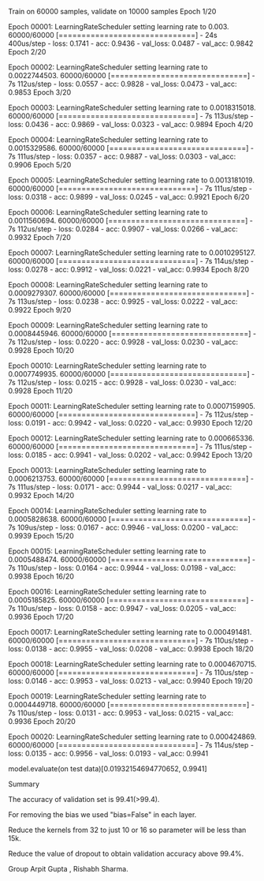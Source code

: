 Train on 60000 samples, validate on 10000 samples Epoch 1/20

Epoch 00001: LearningRateScheduler setting learning rate to 0.003. 60000/60000 [==============================] - 24s 400us/step - loss: 0.1741 - acc: 0.9436 - val_loss: 0.0487 - val_acc: 0.9842 Epoch 2/20

Epoch 00002: LearningRateScheduler setting learning rate to 0.0022744503. 60000/60000 [==============================] - 7s 112us/step - loss: 0.0557 - acc: 0.9828 - val_loss: 0.0473 - val_acc: 0.9853 Epoch 3/20

Epoch 00003: LearningRateScheduler setting learning rate to 0.0018315018. 60000/60000 [==============================] - 7s 113us/step - loss: 0.0436 - acc: 0.9869 - val_loss: 0.0323 - val_acc: 0.9894 Epoch 4/20

Epoch 00004: LearningRateScheduler setting learning rate to 0.0015329586. 60000/60000 [==============================] - 7s 111us/step - loss: 0.0357 - acc: 0.9887 - val_loss: 0.0303 - val_acc: 0.9906 Epoch 5/20

Epoch 00005: LearningRateScheduler setting learning rate to 0.0013181019. 60000/60000 [==============================] - 7s 111us/step - loss: 0.0318 - acc: 0.9899 - val_loss: 0.0245 - val_acc: 0.9921 Epoch 6/20

Epoch 00006: LearningRateScheduler setting learning rate to 0.0011560694. 60000/60000 [==============================] - 7s 112us/step - loss: 0.0284 - acc: 0.9907 - val_loss: 0.0266 - val_acc: 0.9932 Epoch 7/20

Epoch 00007: LearningRateScheduler setting learning rate to 0.0010295127. 60000/60000 [==============================] - 7s 114us/step - loss: 0.0278 - acc: 0.9912 - val_loss: 0.0221 - val_acc: 0.9934 Epoch 8/20

Epoch 00008: LearningRateScheduler setting learning rate to 0.0009279307. 60000/60000 [==============================] - 7s 113us/step - loss: 0.0238 - acc: 0.9925 - val_loss: 0.0222 - val_acc: 0.9922 Epoch 9/20

Epoch 00009: LearningRateScheduler setting learning rate to 0.0008445946. 60000/60000 [==============================] - 7s 112us/step - loss: 0.0220 - acc: 0.9928 - val_loss: 0.0230 - val_acc: 0.9928 Epoch 10/20

Epoch 00010: LearningRateScheduler setting learning rate to 0.0007749935. 60000/60000 [==============================] - 7s 112us/step - loss: 0.0215 - acc: 0.9928 - val_loss: 0.0230 - val_acc: 0.9928 Epoch 11/20

Epoch 00011: LearningRateScheduler setting learning rate to 0.0007159905. 60000/60000 [==============================] - 7s 112us/step - loss: 0.0191 - acc: 0.9942 - val_loss: 0.0220 - val_acc: 0.9930 Epoch 12/20

Epoch 00012: LearningRateScheduler setting learning rate to 0.000665336. 60000/60000 [==============================] - 7s 111us/step - loss: 0.0185 - acc: 0.9941 - val_loss: 0.0202 - val_acc: 0.9942 Epoch 13/20

Epoch 00013: LearningRateScheduler setting learning rate to 0.0006213753. 60000/60000 [==============================] - 7s 111us/step - loss: 0.0171 - acc: 0.9944 - val_loss: 0.0217 - val_acc: 0.9932 Epoch 14/20

Epoch 00014: LearningRateScheduler setting learning rate to 0.0005828638. 60000/60000 [==============================] - 7s 109us/step - loss: 0.0167 - acc: 0.9946 - val_loss: 0.0200 - val_acc: 0.9939 Epoch 15/20

Epoch 00015: LearningRateScheduler setting learning rate to 0.0005488474. 60000/60000 [==============================] - 7s 110us/step - loss: 0.0164 - acc: 0.9944 - val_loss: 0.0198 - val_acc: 0.9938 Epoch 16/20

Epoch 00016: LearningRateScheduler setting learning rate to 0.0005185825. 60000/60000 [==============================] - 7s 110us/step - loss: 0.0158 - acc: 0.9947 - val_loss: 0.0205 - val_acc: 0.9936 Epoch 17/20

Epoch 00017: LearningRateScheduler setting learning rate to 0.000491481. 60000/60000 [==============================] - 7s 110us/step - loss: 0.0138 - acc: 0.9955 - val_loss: 0.0208 - val_acc: 0.9938 Epoch 18/20

Epoch 00018: LearningRateScheduler setting learning rate to 0.0004670715. 60000/60000 [==============================] - 7s 110us/step - loss: 0.0146 - acc: 0.9953 - val_loss: 0.0213 - val_acc: 0.9940 Epoch 19/20

Epoch 00019: LearningRateScheduler setting learning rate to 0.0004449718. 60000/60000 [==============================] - 7s 110us/step - loss: 0.0131 - acc: 0.9953 - val_loss: 0.0215 - val_acc: 0.9936 Epoch 20/20

Epoch 00020: LearningRateScheduler setting learning rate to 0.000424869. 60000/60000 [==============================] - 7s 114us/step - loss: 0.0135 - acc: 0.9956 - val_loss: 0.0193 - val_acc: 0.9941

model.evaluate(on test data)[0.01932154694770652, 0.9941]

Summary

The accuracy of validation set is 99.41(>99.4).

For removing the bias we used "bias=False" in each layer.

Reduce the kernels from 32 to just 10 or 16 so parameter will be less than 15k.

Reduce the value of dropout to obtain validation accuracy above 99.4%.


Group
Arpit Gupta , Rishabh Sharma.

